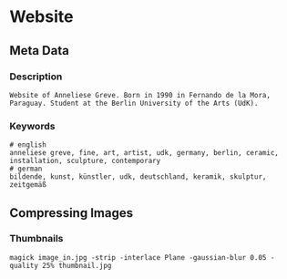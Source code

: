 # Website

## Meta Data

### Description

```cli
Website of Anneliese Greve. Born in 1990 in Fernando de la Mora, Paraguay. Student at the Berlin University of the Arts (UdK).
```

### Keywords

```cli
# english
anneliese greve, fine, art, artist, udk, germany, berlin, ceramic, installation, sculpture, contemporary
# german
bildende, kunst, künstler, udk, deutschland, keramik, skulptur, zeitgemäß
```

## Compressing Images

### Thumbnails

```cli
magick image_in.jpg -strip -interlace Plane -gaussian-blur 0.05 -quality 25% thumbnail.jpg
```
